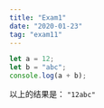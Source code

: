 ```yaml
---
title: "Exam1"
date: "2020-01-23"
tag: "exam11"
---
```


```js
let a = 12;
let b = "abc";
console.log(a + b);
```

以上的结果是：
`"12abc"`
